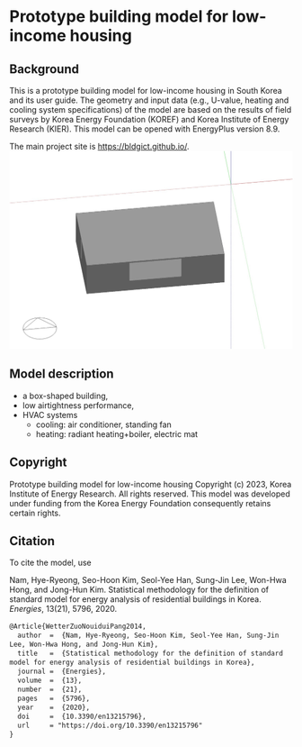 # Prototype building model for low-income housing

## Background
This is a prototype building model for low-income housing in South Korea and its user guide. The geometry and input data (e.g., U-value, heating and cooling system specifications) of the model are based on the results of field surveys by Korea Energy Foundation (KOREF) and Korea Institute of Energy Research (KIER). This model can be opened with EnergyPlus version 8.9.

The main project site is https://bldgict.github.io/.
![이미지 alt](/figures/bldg_geo.jpeg)

## Model description

- a box-shaped building,
- low airtightness performance,
- HVAC systems
  - cooling: air conditioner, standing fan
  - heating: radiant heating+boiler, electric mat

## Copyright

Prototype building model for low-income housing Copyright (c) 2023, Korea Institute of Energy Research. All rights reserved. This model was developed under funding from the Korea Energy Foundation consequently retains certain rights.

## Citation

To cite the model, use

Nam, Hye-Ryeong, Seo-Hoon Kim, Seol-Yee Han, Sung-Jin Lee, Won-Hwa Hong, and Jong-Hun Kim.
Statistical methodology for the definition of standard model for energy analysis of residential buildings in Korea.
_Energies_, 13(21), 5796, 2020.

```
@Article{WetterZuoNouiduiPang2014,
  author  =  {Nam, Hye-Ryeong, Seo-Hoon Kim, Seol-Yee Han, Sung-Jin Lee, Won-Hwa Hong, and Jong-Hun Kim},
  title   =  {Statistical methodology for the definition of standard model for energy analysis of residential buildings in Korea},
  journal =  {Energies},
  volume  =  {13},
  number  =  {21},
  pages   =  {5796},
  year    =  {2020},
  doi     =  {10.3390/en13215796},
  url     = "https://doi.org/10.3390/en13215796"
}
```
